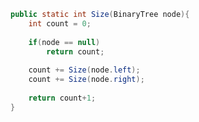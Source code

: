 ```java title:"size of Binary tree"
public static int Size(BinaryTree node){  
    int count = 0;  
  
    if(node == null)  
        return count;  
  
    count += Size(node.left);  
    count += Size(node.right);  
  
    return count+1;  
}
```
